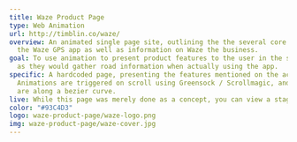 ```yaml
---
title: Waze Product Page
type: Web Animation
url: http://timblin.co/waze/
overview: An animated single page site, outlining the the several core features of
  the Waze GPS app as well as information on Waze the business.
goal: To use animation to present product features to the user in the same manner
  as they would gather road information when actually using the app.
specific: A hardcoded page, presenting the features mentioned on the actual Waze homepage.
  Animations are triggered on scroll using Greensock / Scrollmagic, and movements
  are along a bezier curve.
live: While this page was merely done as a concept, you can view a staged copy.
color: "#93C4D3"
logo: waze-product-page/waze-logo.png
img: waze-product-page/waze-cover.jpg
---
```


